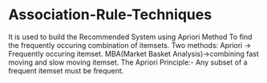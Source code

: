 # Association-Rule-Techniques
It is used to build the Recommended System using Apriori Method
To find the frequently occuring combination of itemsets.
Two methods:
Apriori -> Frequently occuring itemset.
MBA(Market Basket Analysis)->combining fast moving and slow moving itemset.
The Apriori Principle:-
 Any subset of a frequent itemset must be frequent.
